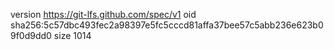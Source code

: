 version https://git-lfs.github.com/spec/v1
oid sha256:5c57dbc493fec2a98397e5fc5cccd81affa37bee57c5abb236e623b09f0d9dd0
size 1014
